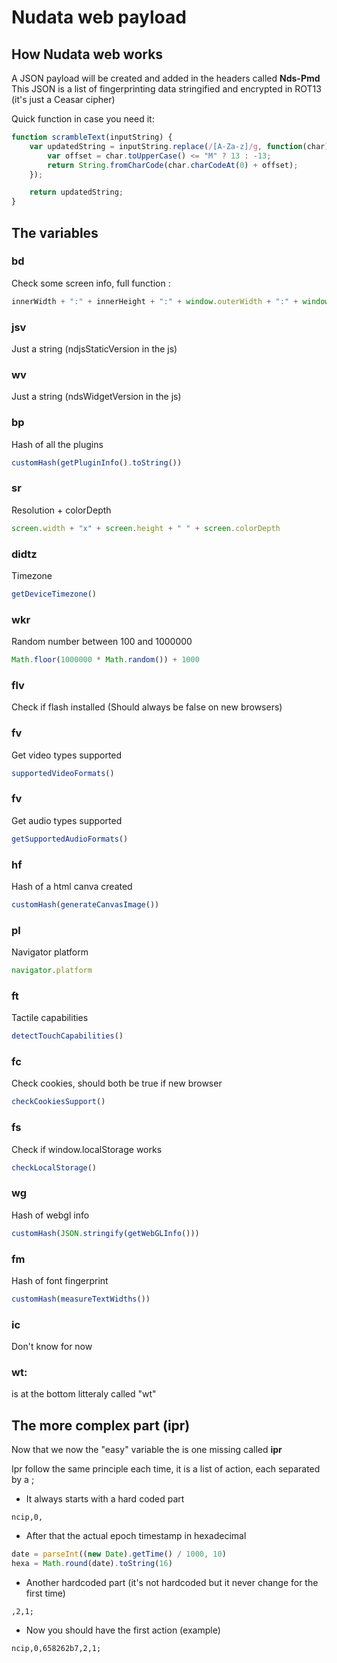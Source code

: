 # Nudata web payload

## How Nudata web works

A JSON payload will be created and added in the headers called **Nds-Pmd**
This JSON is a list of fingerprinting data stringified and encrypted in ROT13 (it's just a Ceasar cipher)

Quick function in case you need it:
```js
function scrambleText(inputString) {
    var updatedString = inputString.replace(/[A-Za-z]/g, function(char) {
        var offset = char.toUpperCase() <= "M" ? 13 : -13;
        return String.fromCharCode(char.charCodeAt(0) + offset);
    });

    return updatedString;
}
```

## The variables

### bd
Check some screen info, full function : 
```js
innerWidth + ":" + innerHeight + ":" + window.outerWidth + ":" + window.outerHeight + ":" + screen.availWidth + ":" + screen.availHeight
```

### jsv
Just a string (ndjsStaticVersion in the js)

### wv
Just a string (ndsWidgetVersion in the js)

### bp
Hash of all the plugins
```js
customHash(getPluginInfo().toString())
```

### sr
Resolution + colorDepth
```js
screen.width + "x" + screen.height + " " + screen.colorDepth
```

### didtz
Timezone
```js
getDeviceTimezone()
```

### wkr
Random number between 100 and 1000000
```js
Math.floor(1000000 * Math.random()) + 1000
```

### flv
Check if flash installed (Should always be false on new browsers)

### fv
Get video types supported
```js
supportedVideoFormats()
```

### fv
Get audio types supported
```js
getSupportedAudioFormats()
```

### hf
Hash of a html canva created
```js
customHash(generateCanvasImage())
```

### pl
Navigator platform
```js
navigator.platform
```

### ft
Tactile capabilities
```js
detectTouchCapabilities()
```

### fc
Check cookies, should both be true if new browser
```js
checkCookiesSupport()
```

### fs
Check if window.localStorage works
```js
checkLocalStorage()
```

### wg
Hash of webgl info
```js
customHash(JSON.stringify(getWebGLInfo()))
```

### fm
Hash of font fingerprint
```js
customHash(measureTextWidths())
```

### ic
Don't know for now

### wt:
is at the bottom litteraly called "wt"

## The more complex part (ipr)

Now that we now the "easy" variable the is one missing called **ipr**

Ipr follow the same principle each time, it is a list of action, each separated by a ;

* It always starts with a hard coded part
```
ncip,0,
```
* After that the actual epoch timestamp in hexadecimal
```js
date = parseInt((new Date).getTime() / 1000, 10)
hexa = Math.round(date).toString(16)
```
* Another hardcoded part (it's not hardcoded but it never change for the first time)
```
,2,1;
```

* Now you should have the first action (example)
```
ncip,0,658262b7,2,1;
```